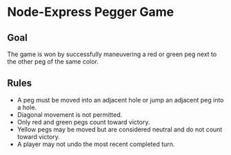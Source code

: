 # Node-Express Pegger Game 

## Goal
The game is won by successfully maneuvering a red or green peg next to the other peg of the same color.

## Rules
* A peg must be moved into an adjacent hole or jump an adjacent peg into a hole.
* Diagonal movement is not permitted.
* Only red  and green  pegs count toward victory.
* Yellow  pegs may be moved but are considered neutral and do not count toward victory.
* A player may not undo the most recent completed turn.